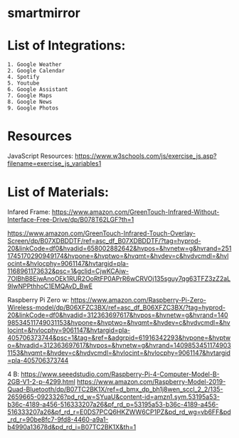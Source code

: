 # smartmirror

# List of Integrations:
    1. Google Weather
    2. Google Calendar
    4. Spotify
    5. Youtube
    6. Google Assistant
    7. Google Maps 
    8. Google News
    9. Google Photos

# Resources
JavaScript Resources: 
https://www.w3schools.com/js/exercise_js.asp?filename=exercise_js_variables1




# List of Materials:
Infared Frame: 
  https://www.amazon.com/GreenTouch-Infrared-Without-Interface-Free-Drive/dp/B078T62LGF?th=1
  
  https://www.amazon.com/GreenTouch-Infrared-Touch-Overlay-Screen/dp/B07XDBDDTF/ref=asc_df_B07XDBDDTF/?tag=hyprod-20&linkCode=df0&hvadid=658002882642&hvpos=&hvnetw=g&hvrand=2511745170290949174&hvpone=&hvptwo=&hvqmt=&hvdev=c&hvdvcmdl=&hvlocint=&hvlocphy=9061147&hvtargid=pla-1168961173632&psc=1&gclid=CjwKCAjw-7OlBhB8EiwAnoOEk1RUR2OoRtFP0APrR6wCRVOj135sguy7qg63TFZ3zZ2aL9IwNPPthhoC1EMQAvD_BwE

Raspberry Pi
  Zero w: 
    https://www.amazon.com/Raspberry-Pi-Zero-Wireless-model/dp/B06XFZC3BX/ref=asc_df_B06XFZC3BX/?tag=hyprod-20&linkCode=df0&hvadid=312363697617&hvpos=&hvnetw=g&hvrand=14098534511749031153&hvpone=&hvptwo=&hvqmt=&hvdev=c&hvdvcmdl=&hvlocint=&hvlocphy=9061147&hvtargid=pla-405706373744&psc=1&tag=&ref=&adgrpid=61916342293&hvpone=&hvptwo=&hvadid=312363697617&hvpos=&hvnetw=g&hvrand=14098534511749031153&hvqmt=&hvdev=c&hvdvcmdl=&hvlocint=&hvlocphy=9061147&hvtargid=pla-405706373744

  4 B: 
    https://www.seeedstudio.com/Raspberry-Pi-4-Computer-Model-B-2GB-V1-2-p-4299.html
    https://www.amazon.com/Raspberry-Model-2019-Quad-Bluetooth/dp/B07TC2BK1X/ref=d_bmx_dp_bh1j8wen_sccl_2_2/135-2659665-0923326?pd_rd_w=SYuaU&content-id=amzn1.sym.53195a53-b36c-4189-a456-516333207a26&pf_rd_p=53195a53-b36c-4189-a456-516333207a26&pf_rd_r=E0DS7PCQ6HKZWW6CP1PZ&pd_rd_wg=vb6FF&pd_rd_r=90be8fc7-9fd8-4460-a9a1-b4990a13678d&pd_rd_i=B07TC2BK1X&th=1
    

  
  
